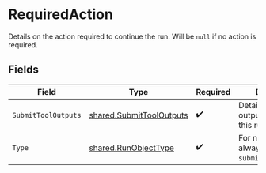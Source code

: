 # RequiredAction

Details on the action required to continue the run. Will be `null` if no action is required.


## Fields

| Field                                                                       | Type                                                                        | Required                                                                    | Description                                                                 |
| --------------------------------------------------------------------------- | --------------------------------------------------------------------------- | --------------------------------------------------------------------------- | --------------------------------------------------------------------------- |
| `SubmitToolOutputs`                                                         | [shared.SubmitToolOutputs](../../../pkg/models/shared/submittooloutputs.md) | :heavy_check_mark:                                                          | Details on the tool outputs needed for this run to continue.                |
| `Type`                                                                      | [shared.RunObjectType](../../../pkg/models/shared/runobjecttype.md)         | :heavy_check_mark:                                                          | For now, this is always `submit_tool_outputs`.                              |